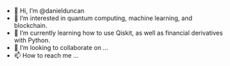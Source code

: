 - 👋 Hi, I’m @danielduncan
- 👀 I’m interested in quantum computing, machine learning, and blockchain.
- 🌱 I’m currently learning how to use Qiskit, as well as financial derivatives with Python.
- 💞️ I’m looking to collaborate on ...
- 📫 How to reach me ...

<!---
danielduncan/danielduncan is a ✨ special ✨ repository because its `README.md` (this file) appears on your GitHub profile.
You can click the Preview link to take a look at your changes.
--->
